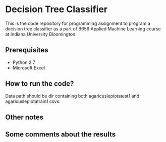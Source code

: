 # Decision Tree Classifier

This is the code repository for programming assignment to program a decision tree classifier as a part of
B659 Applied Machine Learning course at Indiana University Bloomington.

## Prerequisites
- Python 2.7
- Microsoft Excel

## How to run the code?

Data path should be dir containing both agaricuslepiotatest1 and agaricuslepiotatrain1 csvs.

## Other notes

## Some comments about the results

